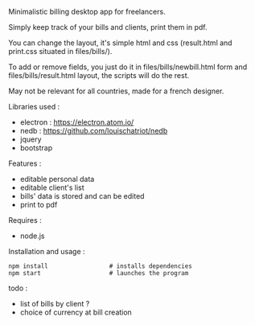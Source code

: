 
Minimalistic billing desktop app for freelancers.

Simply keep track of your bills and clients, print them in pdf.

You can change the layout, it's simple html and css (result.html and print.css situated in files/bills/).

To add or remove fields, you just do it in files/bills/newbill.html form and files/bills/result.html layout, the scripts will do the rest.

May not be relevant for all countries, made for a french designer.


Libraries used :
- electron : https://electron.atom.io/
- nedb : https://github.com/louischatriot/nedb
- jquery
- bootstrap

Features :
- editable personal data
- editable client's list
- bills' data is stored and can be edited
- print to pdf

Requires :
- node.js

Installation and usage :

```
npm install                 # installs dependencies
npm start                   # launches the program
```


todo :
- list of bills by client ?
- choice of currency at bill creation
